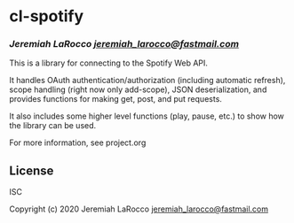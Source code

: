 # cl-spotify
### _Jeremiah LaRocco <jeremiah_larocco@fastmail.com>_

This is a library for connecting to the Spotify Web API.

It handles OAuth authentication/authorization (including automatic refresh),
scope handling (right now only add-scope), JSON deserialization, and provides
functions for making get, post, and put requests.

It also includes some higher level functions (play, pause, etc.) to show how the library
can be used.

For more information, see project.org

## License

ISC


Copyright (c) 2020 Jeremiah LaRocco <jeremiah_larocco@fastmail.com>


